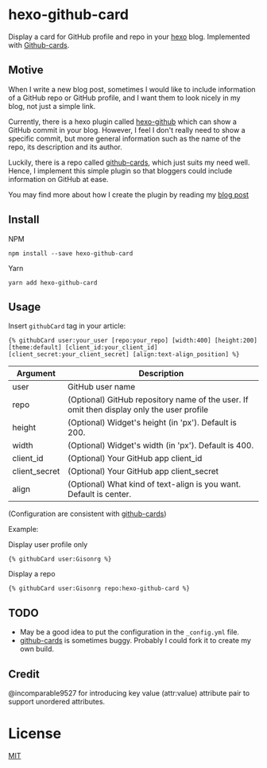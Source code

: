 # hexo-github-card
Display a card for GitHub profile and repo in your [hexo](https://hexo.io) blog. Implemented with [Github-cards](https://github.com/lepture/github-cards).

## Motive

When I write a new blog post, sometimes I would like to include information of a GitHub repo or GitHub profile, and I want them to look nicely in my blog, not just a simple link.

Currently, there is a hexo plugin called [hexo-github](https://github.com/akfish/hexo-github) which can show a GitHub commit in your blog. However, I feel I don't really need to show a specific commit, but more general information such as the name of the repo, its description and its author.

Luckily, there is a repo called [github-cards](https://github.com/lepture/github-cards), which just suits my need well. Hence, I implement this simple plugin so that bloggers could include information on GitHub at ease.

You may find more about how I create the plugin by reading my [blog post](https://blog.gisonrg.me/2016/04/develop-hexo-github-card/)

## Install

NPM
```
npm install --save hexo-github-card
```

Yarn
```
yarn add hexo-github-card
```

## Usage

Insert `githubCard` tag in your article:

```
{% githubCard user:your_user [repo:your_repo] [width:400] [height:200] [theme:default] [client_id:your_client_id] [client_secret:your_client_secret] [align:text-align_position] %}
```

Argument | Description
-------- | -----------
user     | GitHub user name
repo     |  (Optional) GitHub repository name of the user. If omit then display only the user profile
height   | (Optional) Widget's height (in 'px'). Default is 200.
width   | (Optional) Widget's width (in 'px'). Default is 400.
client_id | (Optional) Your GitHub app client_id
client_secret | (Optional) Your GitHub app client_secret
align | (Optional) What kind of text-align is you want. Default is center.

(Configuration are consistent with [github-cards](https://github.com/lepture/github-cards#widgetjs))

Example:

Display user profile only
```
{% githubCard user:Gisonrg %}
```

Display a repo
```
{% githubCard user:Gisonrg repo:hexo-github-card %}
```

TODO
-----------
* May be a good idea to put the configuration in the `_config.yml` file.
* [github-cards](https://github.com/lepture/github-cards) is sometimes buggy. Probably I could fork it to create my own build.

## Credit
@incomparable9527 for introducing key value (attr:value) attribute pair to support unordered attributes.

License
=======

[MIT](LICENSE)
